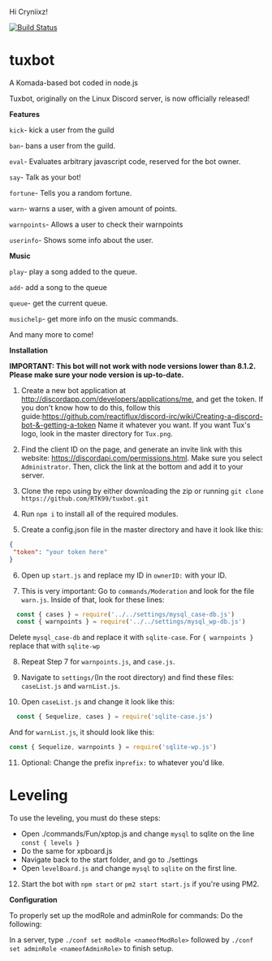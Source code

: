 Hi Cryniixz!

[![Build Status](https://travis-ci.org/RTK99/tuxbot.svg?branch=master)](https://travis-ci.org/RTK99/tuxbot)

# tuxbot
A Komada-based bot coded in node.js

Tuxbot, originally on the Linux Discord server, is now officially released!

**Features**

`kick`- kick a user from the guild

`ban`- bans a user from the guild.

`eval`- Evaluates arbitrary javascript code, reserved for the bot owner.

`say`- Talk as your bot!

`fortune`- Tells you a random fortune.

`warn`- warns a user, with a given amount of points.

`warnpoints`- Allows a user to check their warnpoints

`userinfo`- Shows some info about the user.

**Music**

`play`- play a song added to the queue.

`add`- add a song to the queue

`queue`- get the current queue.

`musichelp`- get more info on the music commands.

And many more to come!

**Installation**

**IMPORTANT: This bot will not work with node versions lower than 8.1.2. Please make sure your node version is up-to-date.**

1. Create a new bot application at http://discordapp.com/developers/applications/me, and get the token. If you don't know how to do this, follow this guide:https://github.com/reactiflux/discord-irc/wiki/Creating-a-discord-bot-&-getting-a-token
Name it whatever you want. If you want Tux's logo, look in the master directory for `Tux.png`.

2. Find the client ID on the page, and generate an invite link with this website: https://discordapi.com/permissions.html.
Make sure you select `Administrator`. Then, click the link at the bottom and add it to your server.

3. Clone the repo using by either downloading the zip or running `git clone https://github.com/RTK99/tuxbot.git`

4. Run `npm i` to install all of the required modules.

5. Create a config.json file in the master directory and have it look like this: 
```json
{
 "token": "your token here"
}
```
6. Open up `start.js` and replace my ID in `ownerID:` with your ID.

7. This is very important: Go to `commands/Moderation` and look for the file `warn.js`. Inside of that, look for these lines: 

```js
  const { cases } = require('../../settings/mysql_case-db.js')
  const { warnpoints } = require('../../settings/mysql_wp-db.js') 
```
Delete `mysql_case-db` and replace it with `sqlite-case`. For `{ warnpoints }` replace that with `sqlite-wp`

8. Repeat Step 7 for `warnpoints.js`, and `case.js`.

9. Navigate to `settings/`(In the root directory) and find these files: `caseList.js` and `warnList.js`. 

10. Open `caseList.js` and change it look like this:
```js
  const { Sequelize, cases } = require('sqlite-case.js')
  ```
  And for `warnList.js`, it should look like this:
  ```js
  const { Sequelize, warnpoints } = require('sqlite-wp.js')
  ```
11. Optional: Change the prefix in`prefix:` to whatever you'd like.

# Leveling

To use the leveling, you must do these steps:
- Open ./commands/Fun/xptop.js and change `mysql` to sqlite on the line `const { levels }`
- Do the same for xpboard.js
- Navigate back to the start folder, and go to ./settings
- Open `levelBoard.js` and change `mysql` to `sqlite` on the first line.

12. Start the bot with `npm start` or `pm2 start start.js` if you're using PM2.

**Configuration**

To properly set up the modRole and adminRole for commands: Do the following: 

In a server, type `./conf set modRole <nameofModRole>` followed by `./conf set adminRole <nameofAdminRole>` to finish setup.







